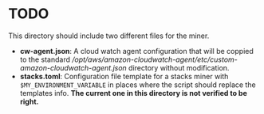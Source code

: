 # TODO

This directory should include two different files for the miner.

- **cw-agent.json**: A cloud watch agent configuration that will be coppied to the standard */opt/aws/amazon-cloudwatch-agent/etc/custom-amazon-cloudwatch-agent.json* directory without modification.
- **stacks.toml**: Configuration file template for a stacks miner with `$MY_ENVIRONMENT_VARIABLE` in places where the script should replace the templates info. **The current one in this directory is not verified to be right.**
